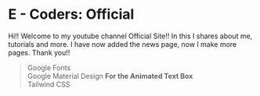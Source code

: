 # E - Coders: Official
Hi!! Welcome to my youtube channel Official Site!! In this I shares about me, tutorials and more. I have now added the news page, now I make more pages. Thank you!!
> Google Fonts<BR>
> Google Material Design **For the Animated Text Box**<br>
> Tailwind CSS
